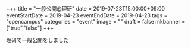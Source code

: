 +++
title =  "一般公開@理研"
date = 2019-07-23T15:00:00+09:00
eventStartDate = 2019-04-23
eventEndDate = 2019-04-23
tags = "opencampus"
categories = "event"
image = ""
draft = false
mkbanner = ["true","false"]
+++


理研で一般公開をしました

